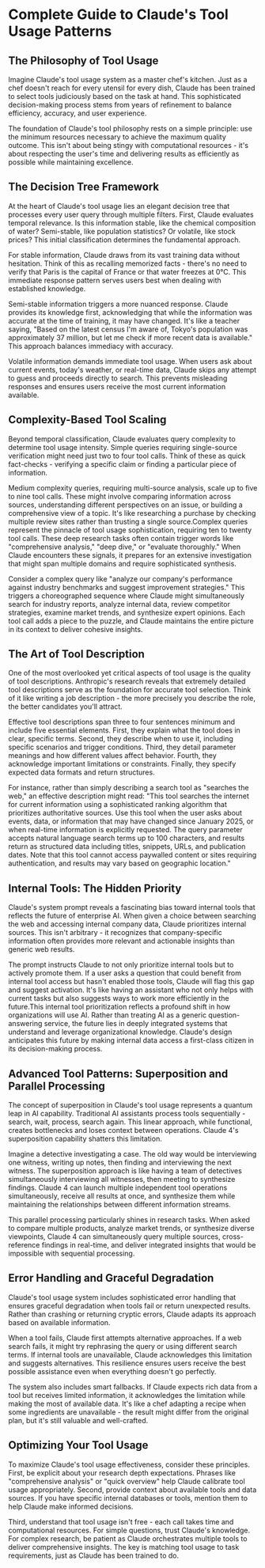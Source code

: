 # Complete Guide to Claude's Tool Usage Patterns

## The Philosophy of Tool Usage

Imagine Claude's tool usage system as a master chef's kitchen. Just as a chef doesn't reach for every utensil for every dish, Claude has been trained to select tools judiciously based on the task at hand. This sophisticated decision-making process stems from years of refinement to balance efficiency, accuracy, and user experience.

The foundation of Claude's tool philosophy rests on a simple principle: use the minimum resources necessary to achieve the maximum quality outcome. This isn't about being stingy with computational resources - it's about respecting the user's time and delivering results as efficiently as possible while maintaining excellence.

## The Decision Tree Framework

At the heart of Claude's tool usage lies an elegant decision tree that processes every user query through multiple filters. First, Claude evaluates temporal relevance. Is this information stable, like the chemical composition of water? Semi-stable, like population statistics? Or volatile, like stock prices? This initial classification determines the fundamental approach.

For stable information, Claude draws from its vast training data without hesitation. Think of this as recalling memorized facts - there's no need to verify that Paris is the capital of France or that water freezes at 0°C. This immediate response pattern serves users best when dealing with established knowledge.

Semi-stable information triggers a more nuanced response. Claude provides its knowledge first, acknowledging that while the information was accurate at the time of training, it may have changed. It's like a teacher saying, "Based on the latest census I'm aware of, Tokyo's population was approximately 37 million, but let me check if more recent data is available." This approach balances immediacy with accuracy.

Volatile information demands immediate tool usage. When users ask about current events, today's weather, or real-time data, Claude skips any attempt to guess and proceeds directly to search. This prevents misleading responses and ensures users receive the most current information available.

## Complexity-Based Tool Scaling

Beyond temporal classification, Claude evaluates query complexity to determine tool usage intensity. Simple queries requiring single-source verification might need just two to four tool calls. Think of these as quick fact-checks - verifying a specific claim or finding a particular piece of information.

Medium complexity queries, requiring multi-source analysis, scale up to five to nine tool calls. These might involve comparing information across sources, understanding different perspectives on an issue, or building a comprehensive view of a topic. It's like researching a purchase by checking multiple review sites rather than trusting a single source.Complex queries represent the pinnacle of tool usage sophistication, requiring ten to twenty tool calls. These deep research tasks often contain trigger words like "comprehensive analysis," "deep dive," or "evaluate thoroughly." When Claude encounters these signals, it prepares for an extensive investigation that might span multiple domains and require sophisticated synthesis.

Consider a complex query like "analyze our company's performance against industry benchmarks and suggest improvement strategies." This triggers a choreographed sequence where Claude might simultaneously search for industry reports, analyze internal data, review competitor strategies, examine market trends, and synthesize expert opinions. Each tool call adds a piece to the puzzle, and Claude maintains the entire picture in its context to deliver cohesive insights.

## The Art of Tool Description

One of the most overlooked yet critical aspects of tool usage is the quality of tool descriptions. Anthropic's research reveals that extremely detailed tool descriptions serve as the foundation for accurate tool selection. Think of it like writing a job description - the more precisely you describe the role, the better candidates you'll attract.

Effective tool descriptions span three to four sentences minimum and include five essential elements. First, they explain what the tool does in clear, specific terms. Second, they describe when to use it, including specific scenarios and trigger conditions. Third, they detail parameter meanings and how different values affect behavior. Fourth, they acknowledge important limitations or constraints. Finally, they specify expected data formats and return structures.

For instance, rather than simply describing a search tool as "searches the web," an effective description might read: "This tool searches the internet for current information using a sophisticated ranking algorithm that prioritizes authoritative sources. Use this tool when the user asks about events, data, or information that may have changed since January 2025, or when real-time information is explicitly requested. The query parameter accepts natural language search terms up to 100 characters, and results return as structured data including titles, snippets, URLs, and publication dates. Note that this tool cannot access paywalled content or sites requiring authentication, and results may vary based on geographic location."

## Internal Tools: The Hidden Priority

Claude's system prompt reveals a fascinating bias toward internal tools that reflects the future of enterprise AI. When given a choice between searching the web and accessing internal company data, Claude prioritizes internal sources. This isn't arbitrary - it recognizes that company-specific information often provides more relevant and actionable insights than generic web results.

The prompt instructs Claude to not only prioritize internal tools but to actively promote them. If a user asks a question that could benefit from internal tool access but hasn't enabled those tools, Claude will flag this gap and suggest activation. It's like having an assistant who not only helps with current tasks but also suggests ways to work more efficiently in the future.This internal tool prioritization reflects a profound shift in how organizations will use AI. Rather than treating AI as a generic question-answering service, the future lies in deeply integrated systems that understand and leverage organizational knowledge. Claude's design anticipates this future by making internal data access a first-class citizen in its decision-making process.

## Advanced Tool Patterns: Superposition and Parallel Processing

The concept of superposition in Claude's tool usage represents a quantum leap in AI capability. Traditional AI assistants process tools sequentially - search, wait, process, search again. This linear approach, while functional, creates bottlenecks and loses context between operations. Claude 4's superposition capability shatters this limitation.

Imagine a detective investigating a case. The old way would be interviewing one witness, writing up notes, then finding and interviewing the next witness. The superposition approach is like having a team of detectives simultaneously interviewing all witnesses, then meeting to synthesize findings. Claude 4 can launch multiple independent tool operations simultaneously, receive all results at once, and synthesize them while maintaining the relationships between different information streams.

This parallel processing particularly shines in research tasks. When asked to compare multiple products, analyze market trends, or synthesize diverse viewpoints, Claude 4 can simultaneously query multiple sources, cross-reference findings in real-time, and deliver integrated insights that would be impossible with sequential processing.

## Error Handling and Graceful Degradation

Claude's tool usage system includes sophisticated error handling that ensures graceful degradation when tools fail or return unexpected results. Rather than crashing or returning cryptic errors, Claude adapts its approach based on available information.

When a tool fails, Claude first attempts alternative approaches. If a web search fails, it might try rephrasing the query or using different search terms. If internal tools are unavailable, Claude acknowledges this limitation and suggests alternatives. This resilience ensures users receive the best possible assistance even when everything doesn't go perfectly.

The system also includes smart fallbacks. If Claude expects rich data from a tool but receives limited information, it acknowledges the limitation while making the most of available data. It's like a chef adapting a recipe when some ingredients are unavailable - the result might differ from the original plan, but it's still valuable and well-crafted.

## Optimizing Your Tool Usage

To maximize Claude's tool usage effectiveness, consider these principles. First, be explicit about your research depth expectations. Phrases like "comprehensive analysis" or "quick overview" help Claude calibrate tool usage appropriately. Second, provide context about available tools and data sources. If you have specific internal databases or tools, mention them to help Claude make informed decisions.

Third, understand that tool usage isn't free - each call takes time and computational resources. For simple questions, trust Claude's knowledge. For complex research, be patient as Claude orchestrates multiple tools to deliver comprehensive insights. The key is matching tool usage to task requirements, just as Claude has been trained to do.